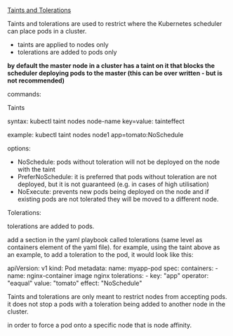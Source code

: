 <u>Taints and Tolerations</u>

Taints and tolerations are used to restrict where the Kubernetes scheduler can place pods in a cluster.

- taints are applied to nodes only
- tolerations are added to pods only

<b> by default the master node in a cluster has a taint on it that blocks the scheduler deploying pods to the master (this can be over written - but is not recommended) </b>

commands:

Taints

syntax:
    kubectl taint nodes node-name key=value: tainteffect

example:
    kubectl taint nodes node1 app=tomato:NoSchedule

options:

- NoSchedule: pods without toleration will not be deployed on the node with the taint
- PreferNoSchedule: it is preferred that pods without toleration are not deployed, but it is not guaranteed (e.g. in cases of high utilisation)
- NoExecute: prevents new pods being deployed on the node and if existing pods are not tolerated they will be moved to a different node. 

Tolerations:

tolerations are added to pods.

add a section in the yaml playbook called tolerations (same level as containers element of the yaml file). for example, using the taint above as an example, to add a toleration to the pod, it would look like this:

apiVersion: v1
kind: Pod
metadata:
    name: myapp-pod
spec:
    containers:
        - name: nginx-container
          image nginx
    tolerations:
        - key: "app"
          operator: "eaqual"
          value: "tomato"
          effect: "NoSchedule"

Taints and tolerations are only meant to restrict nodes from accepting pods. it does not stop a pods with a toleration being added to another node in the cluster.

in order to force a pod onto a specific node that is node affinity.
